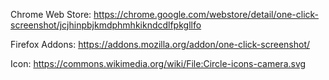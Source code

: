 Chrome Web Store: https://chrome.google.com/webstore/detail/one-click-screenshot/jcjhinpbjkmdphmhkikndcdlfpkgllfo

Firefox Addons: https://addons.mozilla.org/addon/one-click-screenshot/

Icon: https://commons.wikimedia.org/wiki/File:Circle-icons-camera.svg

